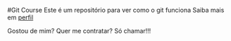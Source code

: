 #Git Course 
Este é um repositório para ver como o git funciona
Saiba mais em [perfil](https://www.linkedin.com/in/adriano1996/)



Gostou de mim? Quer me contratar? Só chamar!!!

